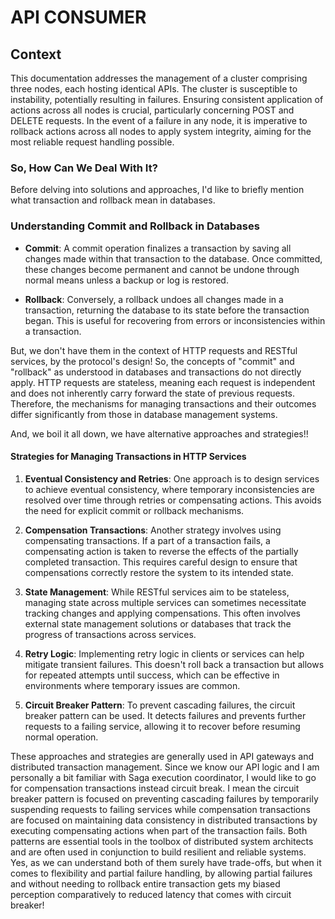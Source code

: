 # API CONSUMER

## Context

This documentation addresses the management of a cluster comprising three nodes, each hosting identical APIs.
The cluster is susceptible to instability, potentially resulting in failures. Ensuring consistent application of actions across all nodes is crucial,
particularly concerning POST and DELETE requests. In the event of a failure in any node, it is imperative to rollback actions across all nodes to apply system integrity,
aiming for the most reliable request handling possible.

### So, How Can We Deal With It?


Before delving into solutions and approaches, I'd like to briefly mention what transaction and rollback mean in databases.

### Understanding Commit and Rollback in Databases

- **Commit**: A commit operation finalizes a transaction by saving all changes made within that transaction to the database. Once committed, these changes become permanent and cannot be undone through normal means unless a backup or log is restored.

- **Rollback**: Conversely, a rollback undoes all changes made in a transaction, returning the database to its state before the transaction began. This is useful for recovering from errors or inconsistencies within a transaction.


But, we don't have them in the context of HTTP requests and RESTful services, by the protocol's design!
So, the concepts of "commit" and "rollback" as understood in databases and transactions do not directly apply. HTTP requests are stateless, meaning each request is independent and does not inherently carry forward the state of previous requests. Therefore, the mechanisms for managing transactions and their outcomes differ significantly from those in database management systems.

And, we boil it all down, we have alternative approaches and strategies!!


#### Strategies for Managing Transactions in HTTP Services

1. **Eventual Consistency and Retries**: One approach is to design services to achieve eventual consistency, where temporary inconsistencies are resolved over time through retries or compensating actions. This avoids the need for explicit commit or rollback mechanisms.

2. **Compensation Transactions**: Another strategy involves using compensating transactions. If a part of a transaction fails, a compensating action is taken to reverse the effects of the partially completed transaction. This requires careful design to ensure that compensations correctly restore the system to its intended state.

3. **State Management**: While RESTful services aim to be stateless, managing state across multiple services can sometimes necessitate tracking changes and applying compensations. This often involves external state management solutions or databases that track the progress of transactions across services.

4. **Retry Logic**: Implementing retry logic in clients or services can help mitigate transient failures. This doesn't roll back a transaction but allows for repeated attempts until success, which can be effective in environments where temporary issues are common.

5. **Circuit Breaker Pattern**: To prevent cascading failures, the circuit breaker pattern can be used. It detects failures and prevents further requests to a failing service, allowing it to recover before resuming normal operation.

These approaches and strategies are generally used in API gateways and distributed transaction management. Since we know our API logic and I am personally a bit familiar with Saga execution coordinator, I would like to go for compensation transactions instead circuit break.
I mean the circuit breaker pattern is focused on preventing cascading failures by temporarily suspending requests to failing services while compensation transactions are focused on maintaining data consistency in distributed transactions by executing compensating actions when part of the transaction fails. Both patterns are essential tools in the toolbox of distributed system architects and are often used in conjunction to build resilient and reliable systems.
Yes, as we can understand both of them surely have trade-offs, but when it comes to flexibility and partial failure handling, by allowing partial failures and without needing to rollback entire transaction gets my biased perception comparatively to reduced latency that comes with circuit breaker!
